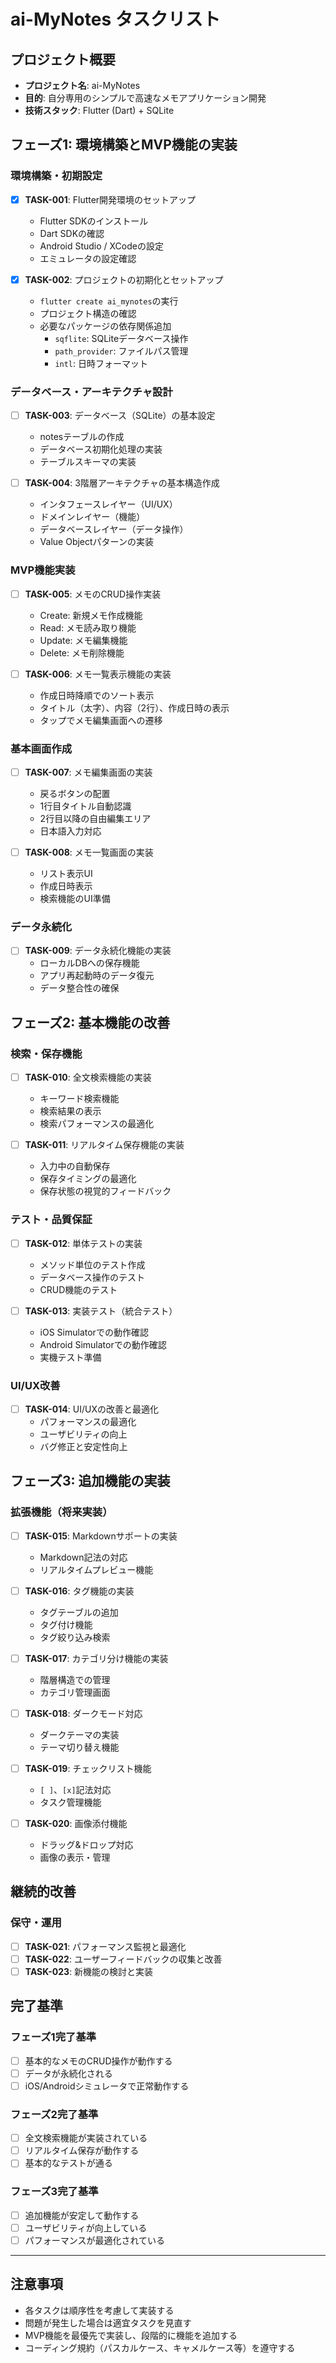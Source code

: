 # ai-MyNotes タスクリスト

## プロジェクト概要
- **プロジェクト名**: ai-MyNotes
- **目的**: 自分専用のシンプルで高速なメモアプリケーション開発
- **技術スタック**: Flutter (Dart) + SQLite

## フェーズ1: 環境構築とMVP機能の実装

### 環境構築・初期設定
- [x] **TASK-001**: Flutter開発環境のセットアップ
  - Flutter SDKのインストール
  - Dart SDKの確認
  - Android Studio / XCodeの設定
  - エミュレータの設定確認

- [x] **TASK-002**: プロジェクトの初期化とセットアップ
  - `flutter create ai_mynotes`の実行
  - プロジェクト構造の確認
  - 必要なパッケージの依存関係追加
    - `sqflite`: SQLiteデータベース操作
    - `path_provider`: ファイルパス管理
    - `intl`: 日時フォーマット

### データベース・アーキテクチャ設計
- [ ] **TASK-003**: データベース（SQLite）の基本設定
  - notesテーブルの作成
  - データベース初期化処理の実装
  - テーブルスキーマの実装

- [ ] **TASK-004**: 3階層アーキテクチャの基本構造作成
  - インタフェースレイヤー（UI/UX）
  - ドメインレイヤー（機能）
  - データベースレイヤー（データ操作）
  - Value Objectパターンの実装

### MVP機能実装
- [ ] **TASK-005**: メモのCRUD操作実装
  - Create: 新規メモ作成機能
  - Read: メモ読み取り機能
  - Update: メモ編集機能
  - Delete: メモ削除機能

- [ ] **TASK-006**: メモ一覧表示機能の実装
  - 作成日時降順でのソート表示
  - タイトル（太字）、内容（2行）、作成日時の表示
  - タップでメモ編集画面への遷移

### 基本画面作成
- [ ] **TASK-007**: メモ編集画面の実装
  - 戻るボタンの配置
  - 1行目タイトル自動認識
  - 2行目以降の自由編集エリア
  - 日本語入力対応

- [ ] **TASK-008**: メモ一覧画面の実装
  - リスト表示UI
  - 作成日時表示
  - 検索機能のUI準備

### データ永続化
- [ ] **TASK-009**: データ永続化機能の実装
  - ローカルDBへの保存機能
  - アプリ再起動時のデータ復元
  - データ整合性の確保

## フェーズ2: 基本機能の改善

### 検索・保存機能
- [ ] **TASK-010**: 全文検索機能の実装
  - キーワード検索機能
  - 検索結果の表示
  - 検索パフォーマンスの最適化

- [ ] **TASK-011**: リアルタイム保存機能の実装
  - 入力中の自動保存
  - 保存タイミングの最適化
  - 保存状態の視覚的フィードバック

### テスト・品質保証
- [ ] **TASK-012**: 単体テストの実装
  - メソッド単位のテスト作成
  - データベース操作のテスト
  - CRUD機能のテスト

- [ ] **TASK-013**: 実装テスト（統合テスト）
  - iOS Simulatorでの動作確認
  - Android Simulatorでの動作確認
  - 実機テスト準備

### UI/UX改善
- [ ] **TASK-014**: UI/UXの改善と最適化
  - パフォーマンスの最適化
  - ユーザビリティの向上
  - バグ修正と安定性向上

## フェーズ3: 追加機能の実装

### 拡張機能（将来実装）
- [ ] **TASK-015**: Markdownサポートの実装
  - Markdown記法の対応
  - リアルタイムプレビュー機能

- [ ] **TASK-016**: タグ機能の実装
  - タグテーブルの追加
  - タグ付け機能
  - タグ絞り込み検索

- [ ] **TASK-017**: カテゴリ分け機能の実装
  - 階層構造での管理
  - カテゴリ管理画面

- [ ] **TASK-018**: ダークモード対応
  - ダークテーマの実装
  - テーマ切り替え機能

- [ ] **TASK-019**: チェックリスト機能
  - `[ ]`、`[x]`記法対応
  - タスク管理機能

- [ ] **TASK-020**: 画像添付機能
  - ドラッグ&ドロップ対応
  - 画像の表示・管理

## 継続的改善

### 保守・運用
- [ ] **TASK-021**: パフォーマンス監視と最適化
- [ ] **TASK-022**: ユーザーフィードバックの収集と改善
- [ ] **TASK-023**: 新機能の検討と実装

## 完了基準

### フェーズ1完了基準
- [ ] 基本的なメモのCRUD操作が動作する
- [ ] データが永続化される
- [ ] iOS/Androidシミュレータで正常動作する

### フェーズ2完了基準
- [ ] 全文検索機能が実装されている
- [ ] リアルタイム保存が動作する
- [ ] 基本的なテストが通る

### フェーズ3完了基準
- [ ] 追加機能が安定して動作する
- [ ] ユーザビリティが向上している
- [ ] パフォーマンスが最適化されている

---

## 注意事項
- 各タスクは順序性を考慮して実装する
- 問題が発生した場合は適宜タスクを見直す
- MVP機能を最優先で実装し、段階的に機能を追加する
- コーディング規約（パスカルケース、キャメルケース等）を遵守する
